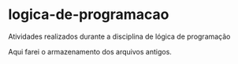 # logica-de-programacao
Atividades realizados durante a disciplina de lógica de programação

Aqui farei o armazenamento dos arquivos antigos.
